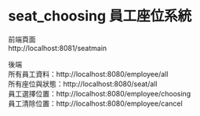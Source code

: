 # seat_choosing 員工座位系統

前端頁面      
http://localhost:8081/seatmain

後端     
所有員工資料：http://localhost:8080/employee/all     
所有座位與狀態：http://localhost:8080/seat/all     
員工選擇位置：http://localhost:8080/employee/choosing     
員工清除位置：http://localhost:8080/employee/cancel
